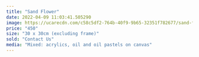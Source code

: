 ```yaml
---
title: "Sand Flower"
date: 2022-04-09 11:03:41.505290
image: https://ucarecdn.com/c58c5df2-764b-40f9-9b65-32351f782677/sand-flower.jpg
price: "450"
size: "30 x 30cm (excluding frame)"
sold: "Contact Us"
media: "Mixed: acrylics, oil and oil pastels on canvas"
---
```



